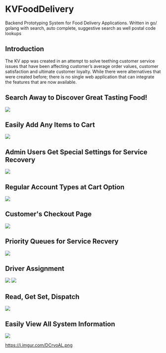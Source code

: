 # KVFoodDelivery
Backend Prototyping System for Food Delivery Applications. Written in go/ golang with search, auto complete, suggestive search as well postal code lookups

<h2>Introduction</h2>

<p>The KV app was created in an attempt to solve teething customer service issues that have been affecting customer’s average order values, customer satisfaction and ultimate customer loyalty.
While there were alternatives that were created before; there is no single web application that can integrate the features that are now available.</p>


<h2>Search Away to Discover Great Tasting Food!</h2>
<img src = "https://i.imgur.com/XFUVxvV.png">

<h2>Easily Add Any Items to Cart</h2>
<img src = "https://i.imgur.com/FKjFCQ8.png">

<h2>Admin Users Get Special Settings for Service Recovery</h2>
<img src = "https://i.imgur.com/16XvZTt.png">



<h2>Regular Account Types at Cart Option</h2>
<img src = "https://i.imgur.com/pHjQuLW.png">


<h2>Customer's Checkout Page</h2>
<img src = "https://i.imgur.com/PVTs0E7.png">

<h2>Priority Queues for Service Recvery</h2>
<img src = "https://i.imgur.com/c63vP9z.png">

<h2>Driver Assignment</h2>
<img src = "https://i.imgur.com/1Nye0iX.png">
<img src = "https://i.imgur.com/bhKLJWl.png">

<h2>Read, Get Set, Dispatch</h2>
<img src = "https://i.imgur.com/xJjm2yX.png">


<h2>Easily View All System Information</h2>
<img src = "https://i.imgur.com/qhb7rVt.png">




https://i.imgur.com/DCrvoAL.png


